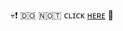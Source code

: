 <p align="center">💀❗ ​🇩​​🇴​ ​🇳​​🇴​​🇹​ ᴄʟɪᴄᴋ <a href="https://github.com/stars/itzsash/lists/vlsi">ʜᴇʀᴇ</a> 🍭</p>





  



